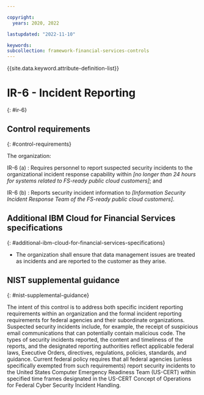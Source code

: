```yaml
---

copyright:
  years: 2020, 2022

lastupdated: "2022-11-10"

keywords: 
subcollection: framework-financial-services-controls
---
```


{{site.data.keyword.attribute-definition-list}}

               
# IR-6 - Incident Reporting
{: #ir-6}

## Control requirements
{: #control-requirements}

The organization:

IR-6 (a)
    : Requires personnel to report suspected security incidents to the organizational incident response capability within _[no longer than 24 hours for systems related to FS-ready public cloud customers]_; and

IR-6 (b)
    : Reports security incident information to _[Information Security Incident Response Team of the FS-ready public cloud customers]_.

## Additional IBM Cloud for Financial Services specifications
{: #additional-ibm-cloud-for-financial-services-specifications}

- The organization shall ensure that data management issues are treated as incidents and are reported to the customer as they arise.

## NIST supplemental guidance
{: #nist-supplemental-guidance}

The intent of this control is to address both specific incident reporting requirements within an organization and the formal incident reporting requirements for federal agencies and their subordinate organizations. Suspected security incidents include, for example, the receipt of suspicious email communications that can potentially contain malicious code. The types of security incidents reported, the content and timeliness of the reports, and the designated reporting authorities reflect applicable federal laws, Executive Orders, directives, regulations, policies, standards, and guidance. Current federal policy requires that all federal agencies (unless specifically exempted from such requirements) report security incidents to the United States Computer Emergency Readiness Team (US-CERT) within specified time frames designated in the US-CERT Concept of Operations for Federal Cyber Security Incident Handling.





